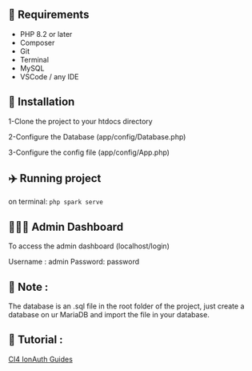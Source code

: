 ## 🌈 Requirements

* PHP 8.2 or later
* Composer
* Git
* Terminal
* MySQL
* VSCode / any IDE

## 🌻 Installation

1-Clone the project to your htdocs directory

2-Configure the Database (app/config/Database.php)

3-Configure the config file (app/config/App.php)

## ✈️ Running project
on terminal: `php spark serve`

## 🧑🏻‍💻 Admin Dashboard
To access the admin dashboard (localhost/login)

Username : admin
Password: password

## 📝 Note :

The database is an .sql file in the root folder of the project, just create a database on ur MariaDB and import the file in your database.

## 📖 Tutorial :
[CI4 IonAuth Guides](https://ekydiza.notion.site/05610e3f5b054e4bbd25b4342443dbdf?v=dc73786b98f44dee8382c242752daec0&pvs=4) 
